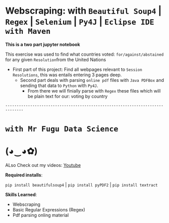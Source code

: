 # Webscraping: with `Beautiful Soup4` | `Regex` | `Selenium` | `Py4J` | `Eclipse IDE with Maven`
**This is a two part jupyter notebook**

This exercise was used to find what countries voted: `for/against/abstained` for any given `Resolution`from the United Nations

+ First part of this project: Find all webpages relevant to `Session Resolutions`, this was entails entering 3 pages deep.
  * Second part deals with parsing `online pdf` files with `Java PDFBox` and sending that data to `Python` with `Py4J`.
    * From there we will finially parse with `Regex` these files which will be plain text for our: voting by country

`------------------------------------------------------------------------------`

# `with Mr Fugu Data Science`

# (◕‿◕✿)

ALso Check out my videos: [Youtube](https://www.youtube.com/channel/UCbni-TDI-Ub8VlGaP8HLTNw?view_as=subscriber)


**Required installs**:

`pip install beautifulsoup4` | `pip install pyPDF2` | `pip install textract`


**Skills Learned**:
+ Webscraping
+ Basic Regular Expressions (Regex)
+ Pdf parsing onling material

